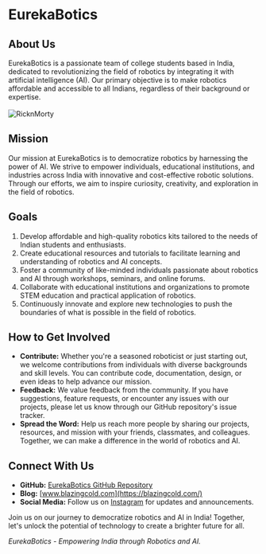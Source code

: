 # EurekaBotics

## About Us

EurekaBotics is a passionate team of college students based in India, dedicated to revolutionizing the field of robotics by integrating it with artificial intelligence (AI). Our primary objective is to make robotics affordable and accessible to all Indians, regardless of their background or expertise.<br> <br>
![RicknMorty](https://github.com/EurekaBotics/.github/blob/main/icegif-377.gif)

## Mission

Our mission at EurekaBotics is to democratize robotics by harnessing the power of AI. We strive to empower individuals, educational institutions, and industries across India with innovative and cost-effective robotic solutions. Through our efforts, we aim to inspire curiosity, creativity, and exploration in the field of robotics.

## Goals

1. Develop affordable and high-quality robotics kits tailored to the needs of Indian students and enthusiasts.
2. Create educational resources and tutorials to facilitate learning and understanding of robotics and AI concepts.
3. Foster a community of like-minded individuals passionate about robotics and AI through workshops, seminars, and online forums.
4. Collaborate with educational institutions and organizations to promote STEM education and practical application of robotics.
5. Continuously innovate and explore new technologies to push the boundaries of what is possible in the field of robotics.

## How to Get Involved

- **Contribute:** Whether you're a seasoned roboticist or just starting out, we welcome contributions from individuals with diverse backgrounds and skill levels. You can contribute code, documentation, design, or even ideas to help advance our mission.
- **Feedback:** We value feedback from the community. If you have suggestions, feature requests, or encounter any issues with our projects, please let us know through our GitHub repository's issue tracker.
- **Spread the Word:** Help us reach more people by sharing our projects, resources, and mission with your friends, classmates, and colleagues. Together, we can make a difference in the world of robotics and AI.

## Connect With Us

- **GitHub:** [EurekaBotics GitHub Repository](https://github.com/EurekaBotics)
- **Blog:** [www.blazingcold.com](https://blazingcold.com/)
- **Social Media:** Follow us on [Instagram](https://www.instagram.com/eurekabotics/) for updates and announcements.

Join us on our journey to democratize robotics and AI in India! Together, let's unlock the potential of technology to create a brighter future for all.

*EurekaBotics - Empowering India through Robotics and AI.*
